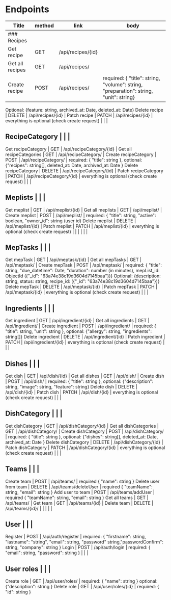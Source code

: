 # Endpoints

Title           | method | link              | body
--------------- | ------ | ----------------- | -----------------------------------------------------------------------------------------
### Recipes     |        |                   |
Get recipe      | GET    | /api/recipes/{id} |
Get all recipes | GET    | /api/recipes/     |
Create recipe   | POST   | /api/recipes/     | required: { "title": string, "volume": string, "preparation": string, "unit": string}<br>

Optional: {feature: string, archived_at: Date, deleted_at: Date} Delete recipe | DELETE | /api/recipes/{id} | Patch recipe | PATCH | /api/recipes/{id} | everything is optional (check create request) | | |

## RecipeCategory | | |

Get recipeCategory | GET | /api/recipeCategory/{id} | Get all recipeCategories | GET | /api/recipeCategory/ | Create recipeCategory | POST | /api/recipeCategory/ | required: { "title": string }, optional: {"recipes": string[], deleted_at: Date, archived_at: Date } Delete recipeCategory | DELETE | /api/recipeCategory/{id} | Patch recipeCategory | PATCH | /api/recipeCategory/{id} | everything is optional (check create request) | | |

## Meplists | | |

Get meplist | GET | /api/meplist/{id} | Get all meplists | GET | /api/meplist/ | Create meplist | POST | /api/meplist/ | required: { "title": string, "active": boolean, "owner_id": string (user id) Delete meplist | DELETE | /api/meplist/{id} | Patch meplist | PATCH | /api/meplist/{id} | everything is optional (check create request) | | | | | |

## MepTasks | | |

Get mepTask | GET | /api/meptask/{id} | Get all mepTasks | GET | /api/meptask/ | Create mepTask | POST | /api/meptask/ | required: { "title": string, "due_datetime": Date, "duration": number (in minutes), mepList_id: ObjectId ({"_id": "63a74e38c19d3604d7145baa"})} Optional: {description: string, status: string, recipe_id: ({"_id": "63a74e38c19d3604d7145baa"})} Delete mepTask | DELETE | /api/meptask/{id} | Patch mepTask | PATCH | /api/meptask/{id} | everything is optional (check create request) | | |

## Ingredients | | |

Get ingredient | GET | /api/ingredient/{id} | Get all ingredients | GET | /api/ingredient/ | Create ingredient | POST | /api/ingredient/ | required: { "title": string, "unit": string }, optional: {"allergy": string, "ingredients": string[]} Delete ingredient | DELETE | /api/ingredient/{id} | Patch ingredient | PATCH | /api/ingredient/{id} | everything is optional (check create request) | | |

## Dishes | | |

Get dish | GET | /api/dish/{id} | Get all dishes | GET | /api/dish/ | Create dish | POST | /api/dish/ | required: { "title": string }, optional: {"description": string, "image": string, "feature": string} Delete dish | DELETE | /api/dish/{id} | Patch dish | PATCH | /api/dish/{id} | everything is optional (check create request) | | |

## DishCategory | | |

Get dishCategory | GET | /api/dishCategory/{id} | Get all dishCategories | GET | /api/dishCategory/ | Create dishCategory | POST | /api/dishCategory/ | required: { "title": string }, optional: {"dishes": string[], deleted_at: Date, archived_at: Date } Delete dishCategory | DELETE | /api/dishCategory/{id} | Patch dishCategory | PATCH | /api/dishCategory/{id} | everything is optional (check create request) | | |

## Teams | | |

Create team | POST | /api/teams/ | required { "name": string } Delete user from team | DELETE | /api/teams/deleteUser | required { "teamName": string, "email": string } Add user to team | POST | /api/teams/addUser | required { "teamName": string, "email": string } Get all teams | GET | /api/teams/ | Get team | GET | /api/teams/{id} | Delete team | DELETE | /api/teams/{id}/ | | | | |

## User | | |

Register | POST | /api/auth/register | required: { "firstname": string, "lastname": "string", "email": string, "password" string,"passwordConfirm": string, "company": string } Login | POST | /api/auth/login | required: { "email": string, "password": string } | | |

## User roles | | |

Create role | GET | /api/user/roles/ | required: { "name": string } optional: {"description": string } Delete role | GET | /api/user/roles/{id} | required: { "id": string }
